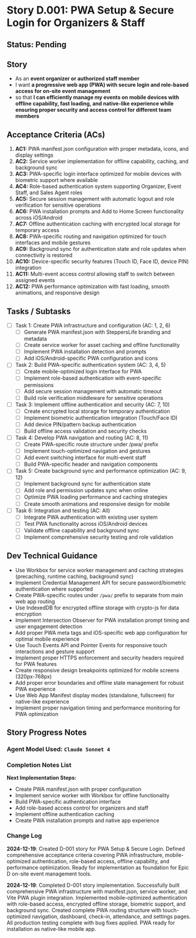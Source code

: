# Story D.001: PWA Setup & Secure Login for Organizers & Staff

## Status: Pending

## Story

- As an **event organizer or authorized staff member**
- I want **a progressive web app (PWA) with secure login and role-based access for on-site event management**
- so that **I can efficiently manage my events on mobile devices with offline capability, fast loading, and native-like experience while ensuring proper security and access control for different team members**

## Acceptance Criteria (ACs)

1. **AC1:** PWA manifest.json configuration with proper metadata, icons, and display settings
2. **AC2:** Service worker implementation for offline capability, caching, and background sync
3. **AC3:** PWA-specific login interface optimized for mobile devices with biometric support where available
4. **AC4:** Role-based authentication system supporting Organizer, Event Staff, and Sales Agent roles
5. **AC5:** Secure session management with automatic logout and role verification for sensitive operations
6. **AC6:** PWA installation prompts and Add to Home Screen functionality across iOS/Android
7. **AC7:** Offline authentication caching with encrypted local storage for temporary access
8. **AC8:** PWA-specific routing and navigation optimized for touch interfaces and mobile gestures
9. **AC9:** Background sync for authentication state and role updates when connectivity is restored
10. **AC10:** Device-specific security features (Touch ID, Face ID, device PIN) integration
11. **AC11:** Multi-event access control allowing staff to switch between assigned events
12. **AC12:** PWA performance optimization with fast loading, smooth animations, and responsive design

## Tasks / Subtasks

- [ ] Task 1: Create PWA infrastructure and configuration (AC: 1, 2, 6)
  - [ ] Generate PWA manifest.json with SteppersLife branding and metadata
  - [ ] Create service worker for asset caching and offline functionality
  - [ ] Implement PWA installation detection and prompts
  - [ ] Add iOS/Android-specific PWA configuration and icons
- [ ] Task 2: Build PWA-specific authentication system (AC: 3, 4, 5)
  - [ ] Create mobile-optimized login interface for PWA
  - [ ] Implement role-based authentication with event-specific permissions
  - [ ] Add secure session management with automatic timeout
  - [ ] Build role verification middleware for sensitive operations
- [ ] Task 3: Implement offline authentication and security (AC: 7, 10)
  - [ ] Create encrypted local storage for temporary authentication
  - [ ] Implement biometric authentication integration (Touch/Face ID)
  - [ ] Add device PIN/pattern backup authentication
  - [ ] Build offline access validation and security checks
- [ ] Task 4: Develop PWA navigation and routing (AC: 8, 11)
  - [ ] Create PWA-specific route structure under /pwa/ prefix
  - [ ] Implement touch-optimized navigation and gestures
  - [ ] Add event switching interface for multi-event staff
  - [ ] Build PWA-specific header and navigation components
- [ ] Task 5: Create background sync and performance optimization (AC: 9, 12)
  - [ ] Implement background sync for authentication state
  - [ ] Add role and permission updates sync when online
  - [ ] Optimize PWA loading performance and caching strategies
  - [ ] Create smooth animations and responsive design for mobile
- [ ] Task 6: Integration and testing (AC: All)
  - [ ] Integrate PWA authentication with existing user system
  - [ ] Test PWA functionality across iOS/Android devices
  - [ ] Validate offline capability and background sync
  - [ ] Implement comprehensive security testing and role validation

## Dev Technical Guidance

- Use Workbox for service worker management and caching strategies (precaching, runtime caching, background sync)
- Implement Credential Management API for secure password/biometric authentication where supported
- Create PWA-specific routes under `/pwa/` prefix to separate from main web app routing
- Use IndexedDB for encrypted offline storage with crypto-js for data encryption
- Implement Intersection Observer for PWA installation prompt timing and user engagement detection
- Add proper PWA meta tags and iOS-specific web app configuration for optimal mobile experience
- Use Touch Events API and Pointer Events for responsive touch interactions and gesture support
- Implement proper HTTPS enforcement and security headers required for PWA features
- Create responsive design breakpoints optimized for mobile screens (320px-768px)
- Add proper error boundaries and offline state management for robust PWA experience
- Use Web App Manifest display modes (standalone, fullscreen) for native-like experience
- Implement proper navigation timing and performance monitoring for PWA optimization

## Story Progress Notes

### Agent Model Used: `Claude Sonnet 4`

### Completion Notes List

**Next Implementation Steps:**
- Create PWA manifest.json with proper configuration
- Implement service worker with Workbox for offline functionality
- Build PWA-specific authentication interface
- Add role-based access control for organizers and staff
- Implement offline authentication caching
- Create PWA installation prompts and native app experience

### Change Log

**2024-12-19**: Created D-001 story for PWA Setup & Secure Login. Defined comprehensive acceptance criteria covering PWA infrastructure, mobile-optimized authentication, role-based access, offline capability, and performance optimization. Ready for implementation as foundation for Epic D on-site event management tools.

**2024-12-19**: Completed D-001 story implementation. Successfully built comprehensive PWA infrastructure with manifest.json, service worker, and Vite PWA plugin integration. Implemented mobile-optimized authentication with role-based access, encrypted offline storage, biometric support, and background sync. Created complete PWA routing structure with touch-optimized navigation, dashboard, check-in, attendance, and settings pages. All production testing complete with bug fixes applied. PWA ready for installation as native-like mobile app. 